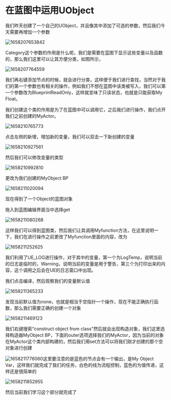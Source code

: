 # 在蓝图中运用UObject

我们昨天创建了一个自己的UObject，并且像其中添加了可选的参数，然后我们今天需要再增加一个参数

![1658207653842](image/在蓝图中运用UObject/1658207653842.png)

Category这个参数的作用是什么呢，我们是需要在蓝图下显示这些变量以及函数的，那么我们这里可以让其方便分类，如图所示，

![1658207764559](image/在蓝图中运用UObject/1658207764559.png)

我们再右键添加节点的时候，就会进行分类，这样便于我们进行查找，当然对于我们的第一个参数也有相关的操作，例如我们不想在蓝图中该类被写入，我们可以第一个参数改为BlueprintReadOnly，这样就变味了只读状态，也就是只能获取My Float。

我们创建这个类的作用是为了在蓝图中可以调用它，之后我们进行操作，我们点开我们之前创建的MyActor。

![1658210765773](image/在蓝图中运用UObject/1658210765773.png)

点击左侧的新增，增加新的变量，我们可以双击一下新创建的变量

![1658210927561](image/在蓝图中运用UObject/1658210927561.png)

然后我们可以修改变量的类型

![1658210992810](image/在蓝图中运用UObject/1658210992810.png)

更改为我们创建的MyObject BP

![1658211020094](image/在蓝图中运用UObject/1658211020094.png)

现在得到了一个Object的蓝图对象

拖入到蓝图编辑界面当中选择get

![1658211080268](image/在蓝图中运用UObject/1658211080268.png)

这样我们可以得到蓝图类，然后我们让其调用Myfunction方法，在这里说明一下，我们在进行操作之前更改了Myfunction里面的内容，改为

![1658211252625](image/在蓝图中运用UObject/1658211252625.png)

我们利用了UE_LOG进行操作，对于其中的变量，第一个为LogTemp，说明当前的日志是临时的，Warning，说明当前的变量是用于警告，第三个为打印出来的内容，这个调用之后会在UE的日志窗口中出现。

我们点击编译，然后观察我们的变量默认值

![1658211365233](image/在蓝图中运用UObject/1658211365233.png)

发现当前默认值为none，也就是相当于空指针一个操作，现在不能正确执行函数，那么我们需要正确的创建一个对象

![1658211469123](image/在蓝图中运用UObject/1658211469123.png)

我们右键搜索“construct object from class”然后就会出现构造对象，我们这里选择构造器MyObject BP，下面的outer选项选择我们的MyActor，因为当前的对象在MyActor这个类内部构建的，然后我们用set方法可以将我们刚才创建的那个空对象进行创建

![1658211776060](image/在蓝图中运用UObject/1658211776060.png)这里要注意的是蓝色的节点会有一个输出，是My Object Var，这样我们就完成了我们的任务，白色的线为流程控制，蓝色的为值传递，这样还是很简单的

![1658211852955](image/在蓝图中运用UObject/1658211852955.png)

然后当前我们学习这个部分就完成了

